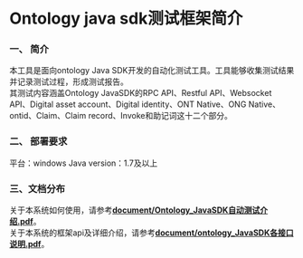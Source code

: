 # Ontology java sdk测试框架简介  
### 一、    简介  
本工具是面向ontology Java SDK开发的自动化测试工具。工具能够收集测试结果并记录测试过程，形成测试报告。   
其测试内容涵盖Ontology JavaSDK的RPC API、Restful API、Websocket API、Digital asset account、Digital identity、ONT Native、ONG Native、ontid、Claim、Claim record、Invoke和助记词这十二个部分。

### 二、	部署要求
平台：windows
Java version：1.7及以上

### 三、文档分布  
关于本系统如何使用，请参考[**document/Ontology_JavaSDK自动测试介绍.pdf**](https://github.com/ontio-test/test/blob/master/sdk-test-tool/document/Ontology_JavaSDK%E8%87%AA%E5%8A%A8%E6%B5%8B%E8%AF%95%E4%BB%8B%E7%BB%8D.pdf)。  
关于本系统的框架api及详细介绍，请参考[**document/ontology_JavaSDK各接口说明.pdf**](https://github.com/ontio-test/test/blob/master/sdk-test-tool/document/ontology_JavaSDK%E5%90%84%E6%8E%A5%E5%8F%A3%E8%AF%B4%E6%98%8E.pdf)。  



